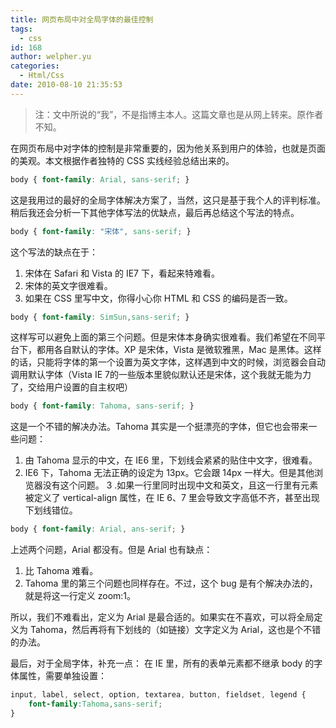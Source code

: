 ```yaml
---
title: 网页布局中对全局字体的最佳控制
tags:
  - css
id: 168
author: welpher.yu
categories:
  - Html/Css
date: 2010-08-10 21:35:53
---
```


> 注：文中所说的“我”，不是指博主本人。这篇文章也是从网上转来。原作者不知。

在网页布局中对字体的控制是非常重要的，因为他关系到用户的体验，也就是页面的美观。本文根据作者独特的 CSS 实线经验总结出来的。

``` css
body { font-family: Arial, sans-serif; }
```
这是我用过的最好的全局字体解决方案了，当然，这只是基于我个人的评判标准。稍后我还会分析一下其他字体写法的优缺点，最后再总结这个写法的特点。

``` css
body { font-family: "宋体", sans-serif; }
```
这个写法的缺点在于：

1. 宋体在 Safari 和 Vista 的 IE7 下，看起来特难看。
2. 宋体的英文字很难看。
3. 如果在 CSS 里写中文，你得小心你 HTML 和 CSS 的编码是否一致。

``` css
body { font-family: SimSun,sans-serif; }
```
这样写可以避免上面的第三个问题。但是宋体本身确实很难看。我们希望在不同平台下，都用各自默认的字体。XP 是宋体，Vista 是微软雅黑，Mac 是黑体。这样的话，只能将字体的第一个设置为英文字体，这样遇到中文的时候，浏览器会自动调用默认字体（Vista IE 7的一些版本里貌似默认还是宋体，这个我就无能为力了，交给用户设置的自主权吧）

``` css
body { font-family: Tahoma, sans-serif; }
```
这是一个不错的解决办法。Tahoma 其实是一个挺漂亮的字体，但它也会带来一些问题：

1. 由 Tahoma 显示的中文，在 IE6 里，下划线会紧紧的贴住中文字，很难看。
2. IE6 下，Tahoma 无法正确的设定为 13px。它会跟 14px 一样大。但是其他浏览器没有这个问题。
3 .如果一行里同时出现中文和英文，且这一行里有元素被定义了 vertical-align 属性，在 IE 6、7 里会导致文字高低不齐，甚至出现下划线错位。

``` css
body { font-family: Arial, ans-serif; }
```
上述两个问题，Arial 都没有。但是 Arial 也有缺点：

1. 比 Tahoma 难看。
2. Tahoma 里的第三个问题也同样存在。不过，这个 bug 是有个解决办法的，就是将这一行定义 zoom:1。

所以，我们不难看出，定义为 Arial 是最合适的。如果实在不喜欢，可以将全局定义为 Tahoma，然后再将有下划线的（如链接）文字定义为 Arial，这也是个不错的办法。

最后，对于全局字体，补充一点：
在 IE 里，所有的表单元素都不继承 body 的字体属性，需要单独设置：

``` css
input, label, select, option, textarea, button, fieldset, legend { 
	font-family:Tahoma,sans-serif;
}
```